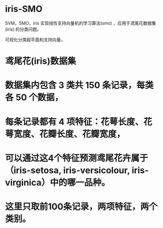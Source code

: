 # iris-SMO
SVM，SMO，iris
实现线性支持向量机的学习算法(smo) ，应用于鸢尾花数据集(iris) 的分类问题。

可视化分类超平面和支持向量。
# 鸢尾花(iris)数据集
# 数据集内包含 3 类共 150 条记录，每类各 50 个数据，
# 每条记录都有 4 项特征：花萼长度、花萼宽度、花瓣长度、花瓣宽度，
# 可以通过这4个特征预测鸢尾花卉属于（iris-setosa, iris-versicolour, iris-virginica）中的哪一品种。
# 这里只取前100条记录，两项特征，两个类别。
